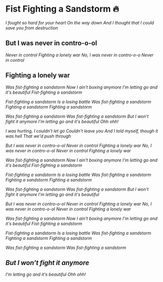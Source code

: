 # 

## 



# Fist Fighting a Sandstorm :fire:



*I fought so hard for your heart*
*On the way down*
*And I thought that I could save you from destruction*

## But I was never in contro-o-ol
*Never in control*
*Fighting a lonely war*
*No, I was never in contro-o-o*
*Never in control*

## Fighting a lonely war

*Was fist-fighting a sandstorm*
*Now I ain't boxing anymore*
*I'm letting go and it's beautiful*
*Fist-fighting a sandstorm*

*Fist-fighting a sandstorm*
*Is a losing battle*
*Was fist-fighting a sandstorm*
*Fighting a sandstorm*
*Fighting a sandstorm*

*Was fist-fighting a sandstorm*
*Was fist-fighting a sandstorm*
*But I won't fight it anymore*
*I'm letting go and it's beautiful*
*Ohh ohh!*

*I was hurting, I couldn't let go*
*Couldn't leave you*
*And I told myself, though it was hell*
*That we'd push through*

*But I was never in contro-o-ol*
*Never in control*
*Fighting a lonely war*
*No, I was never in contro-o-ol*
*Never in control*
*Fighting a lonely war*

*Was fist-fighting a sandstorm*
*Now I ain't boxing anymore*
*I'm letting go and it's beautiful*
*Fist-fighting a sandstorm*

*Fist-fighting a sandstorm*
*Is a losing battle*
*Was fist-fighting a sandstorm*
*Fighting a sandstorm*
*Fighting a sandstorm*

*Was fist-fighting a sandstorm*
*Was fist-fighting a sandstorm*
*But I won't fight it anymore*
*I'm letting go and it's beautiful*

*But I was never in contro-o-ol*
*Never in control*
*Fighting a lonely war*
*No, I was never in contro-o-ol*
*Never in control*
*Fighting a lonely war*

*Was fist-fighting a sandstorm*
*Now I ain't boxing anymore*
*I'm letting go and it's beautiful*
*Fist-fighting a sandstorm*

*Fist-fighting a sandstorm*
*Is a losing battle*
*Was fist-fighting a sandstorm*
*Fighting a sandstorm*
*Fighting a sandstorm*

*Was fist-fighting a sandstorm*
*Was fist-fighting a sandstorm*
## *But I won't fight it anymore*
*I'm letting go and it's beautiful*
*Ohh ohh!*

